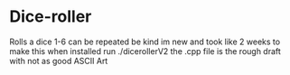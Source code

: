 # Dice-roller
Rolls a dice 1-6 can be repeated be kind im new and took like 2 weeks to make this
when installed run ./dicerollerV2 the .cpp file is the rough draft with not as good ASCII Art
